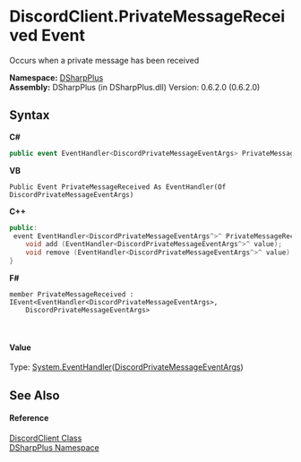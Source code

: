 # DiscordClient.PrivateMessageReceived Event
 

Occurs when a private message has been received

**Namespace:**&nbsp;<a href="503971eb-de5e-a570-9922-de9500a9b1cc">DSharpPlus</a><br />**Assembly:**&nbsp;DSharpPlus (in DSharpPlus.dll) Version: 0.6.2.0 (0.6.2.0)

## Syntax

**C#**<br />
``` C#
public event EventHandler<DiscordPrivateMessageEventArgs> PrivateMessageReceived
```

**VB**<br />
``` VB
Public Event PrivateMessageReceived As EventHandler(Of DiscordPrivateMessageEventArgs)
```

**C++**<br />
``` C++
public:
 event EventHandler<DiscordPrivateMessageEventArgs^>^ PrivateMessageReceived {
	void add (EventHandler<DiscordPrivateMessageEventArgs^>^ value);
	void remove (EventHandler<DiscordPrivateMessageEventArgs^>^ value);
}
```

**F#**<br />
``` F#
member PrivateMessageReceived : IEvent<EventHandler<DiscordPrivateMessageEventArgs>,
    DiscordPrivateMessageEventArgs>

```

<br />

#### Value
Type: <a href="http://msdn2.microsoft.com/en-us/library/db0etb8x" target="_blank">System.EventHandler</a>(<a href="659d81f4-dc88-a4ce-fe23-a59b5ee17cf2">DiscordPrivateMessageEventArgs</a>)

## See Also


#### Reference
<a href="8f8cbf24-03e9-53cc-389f-2ba10a699065">DiscordClient Class</a><br /><a href="503971eb-de5e-a570-9922-de9500a9b1cc">DSharpPlus Namespace</a><br />